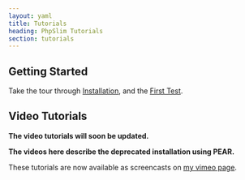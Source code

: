 ```yaml
---
layout: yaml
title: Tutorials
heading: PhpSlim Tutorials
section: tutorials
---
```

Getting Started
---------------

Take the tour through [Installation](installation.html), 
and the [First Test](first_test.html).

Video Tutorials
---------------

**The video tutorials will soon be updated.**

**The videos here describe the deprecated installation using PEAR.**

These tutorials are now available as screencasts on
[my vimeo page](http://vimeo.com/ggramlich).

>

<object width="400" height="300" data="http://vimeo.com/moogaloop.swf?clip_id=5860887&amp;server=vimeo.com&amp;show_title=1&amp;show_byline=1&amp;show_portrait=0&amp;color=&amp;fullscreen=1" type="application/x-shockwave-flash">
    <param name="allowfullscreen" value="true" />
    <param name="allowscriptaccess" value="always" />
    <param name="movie" value="http://vimeo.com/moogaloop.swf?clip_id=5860887&amp;server=vimeo.com&amp;show_title=1&amp;show_byline=1&amp;show_portrait=0&amp;color=&amp;fullscreen=1" />
</object>

` `

<object width="400" height="300" data="http://vimeo.com/moogaloop.swf?clip_id=5860962&amp;server=vimeo.com&amp;show_title=1&amp;show_byline=1&amp;show_portrait=0&amp;color=&amp;fullscreen=1" type="application/x-shockwave-flash">
    <param name="allowfullscreen" value="true" />
    <param name="allowscriptaccess" value="always" />
    <param name="movie" value="http://vimeo.com/moogaloop.swf?clip_id=5860962&amp;server=vimeo.com&amp;show_title=1&amp;show_byline=1&amp;show_portrait=0&amp;color=&amp;fullscreen=1" />
</object>  

` `

<object width="400" height="300" data="http://vimeo.com/moogaloop.swf?clip_id=5861020&amp;server=vimeo.com&amp;show_title=1&amp;show_byline=1&amp;show_portrait=0&amp;color=&amp;fullscreen=1" type="application/x-shockwave-flash">
    <param name="allowfullscreen" value="true" />
    <param name="allowscriptaccess" value="always" />
    <param name="movie" value="http://vimeo.com/moogaloop.swf?clip_id=5861020&amp;server=vimeo.com&amp;show_title=1&amp;show_byline=1&amp;show_portrait=0&amp;color=&amp;fullscreen=1" />
</object>



